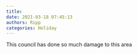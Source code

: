 ```yaml
---
title: 
date: 2021-03-18 07:45:13
authors: Ripp
categories: Holiday
---
```


 This council has done so much damage to this area